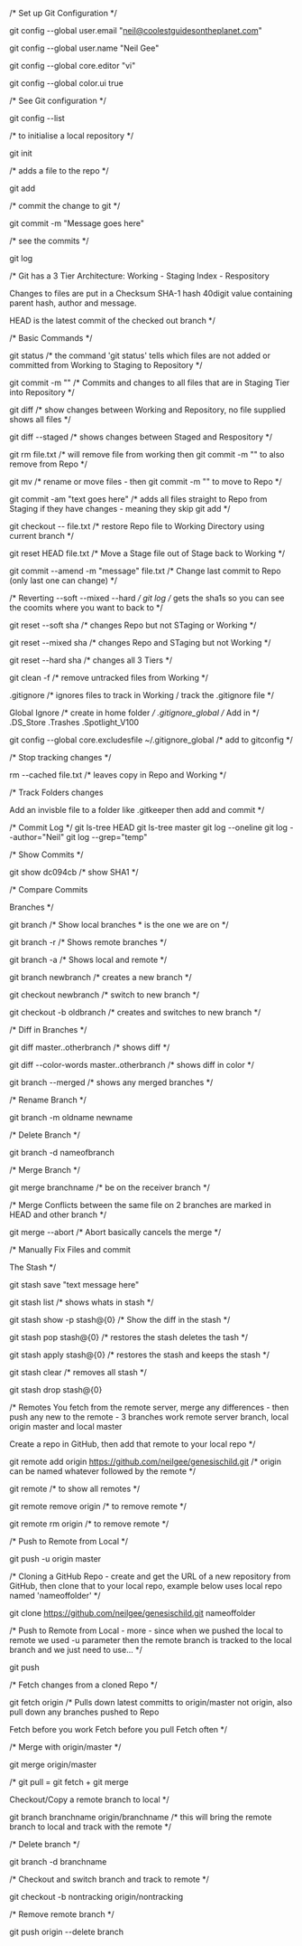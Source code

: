 /* Set up Git Configuration */

git config --global user.email "neil@coolestguidesontheplanet.com"

git config --global user.name "Neil Gee"

git config --global core.editor "vi"

git config --global color.ui true

/* See Git configuration */

git config --list

/*  to initialise a local repository */

git init 

/*  adds a file to the repo */

git add 

/* commit the change to git */

git commit -m "Message goes here" 

/*  see the commits */

git log 

/*  Git has a 3 Tier Architecture:  Working - Staging Index - Respository

Changes to files are put in a Checksum SHA-1 hash 40digit value containing parent hash, author and message.

HEAD is the latest commit of the checked out branch */

/*  Basic Commands  */

git status  /*  the command 'git status' tells which files are not added or committed from Working to Staging to Repository */

git commit -m "" /*  Commits and changes to all files that are in Staging Tier into Repository  */

git diff /*  show changes between Working and Repository, no file supplied shows all files  */

git diff --staged /*  shows changes between Staged and Respository  */

git rm file.txt /*  will remove file from working then git commit -m "" to also remove from Repo */

git mv /*  rename or move files - then git commit -m "" to move to Repo */

git commit -am "text goes here" /* adds all files straight to Repo from Staging if they have changes - meaning they skip git add */

git checkout -- file.txt /*  restore Repo file to Working Directory using current branch  */

git reset HEAD file.txt /*  Move a Stage file out of Stage back to Working */

git commit --amend -m "message" file.txt /* Change last commit to Repo (only last one can change) */

/* Reverting --soft --mixed --hard */
git log /* gets the sha1s so you can see the coomits where you want to back to  */

git reset --soft sha /* changes Repo but not STaging or Working */

git reset --mixed sha /* changes Repo and STaging but not Working */

git reset --hard sha /* changes all 3 Tiers */

git clean -f /* remove untracked files from Working  */

.gitignore /* ignores files to track in Working / track the .gitignore file */

Global Ignore /* create in home folder  */ 
.gitignore_global
/* Add in  */
.DS_Store
.Trashes
.Spotlight_V100



git config --global core.excludesfile ~/.gitignore_global /* add to gitconfig */

/* Stop tracking changes */

rm --cached file.txt /* leaves copy in Repo and Working */


/* Track Folders changes

Add an invisble file to a folder like .gitkeeper then add and commit */

/* Commit Log  */
git ls-tree HEAD
git ls-tree master
git log --oneline
git log --author="Neil"
git log --grep="temp"

/* Show Commits */

git show dc094cb /*  show SHA1 */

/* Compare Commits

Branches */

git branch /*  Show local branches * is the one we are on */

git branch -r /* Shows remote branches */

git branch -a /* Shows local and remote */

git branch newbranch /* creates a new branch */

git checkout newbranch /* switch to new branch */

git checkout -b oldbranch /* creates and switches to new branch  */


/* Diff in Branches */

git diff master..otherbranch /*  shows diff */

git diff --color-words master..otherbranch /*  shows diff in color */

git branch --merged /*  shows any merged branches */

/* Rename Branch */

git branch -m oldname newname

/* Delete  Branch */

git branch -d nameofbranch

/* Merge Branch  */

git merge branchname /* be on the receiver branch */

/* Merge Conflicts between the same file on 2 branches are marked in HEAD and other branch */

git merge --abort /*  Abort basically cancels the merge */

/* Manually Fix Files and commit

The Stash */

git stash save "text message here"

git stash list /* shows whats in stash */

git stash show -p stash@{0} /* Show the diff in the stash */

git stash pop stash@{0} /*  restores the stash deletes the tash */

git stash apply stash@{0} /*  restores the stash and keeps the stash */

git stash clear /*  removes all stash */

git stash drop stash@{0}

/* Remotes
You fetch from the remote server, merge any differences - then push any new to the remote - 3 branches work remote server branch, local origin master and local master

Create a repo in GitHub, then add that remote to your local repo */

git remote add origin https://github.com/neilgee/genesischild.git /*  origin can be named whatever followed by the remote */

git remote /* to show all remotes */

git remote remove origin /* to remove remote */

git remote rm origin /* to remove remote */

/* Push to Remote from Local */

git push -u origin master

/* Cloning a GitHub Repo - create and get the URL of a new repository from GitHub, then clone that to your local repo, example below uses local repo named 'nameoffolder' */

git clone https://github.com/neilgee/genesischild.git nameoffolder

/* Push to Remote from Local - more - since when we pushed the local to remote we used -u parameter then the remote branch is tracked to the local branch and we just need to use... */

git push

/* Fetch changes from a cloned Repo */

git fetch origin /*  Pulls down latest committs to origin/master not origin, also pull down any branches pushed to Repo

Fetch before you work
Fetch before you pull
Fetch often */

/* Merge with origin/master */

git merge origin/master

/* git pull = git fetch + git merge

Checkout/Copy a remote branch to local */

git branch branchname origin/branchname /*  this will bring the remote branch to local and track with the remote */

/* Delete branch */

git branch -d branchname

/* Checkout and switch branch and track to remote */

git checkout -b nontracking origin/nontracking

/* Remove remote branch */

git push origin --delete branch
